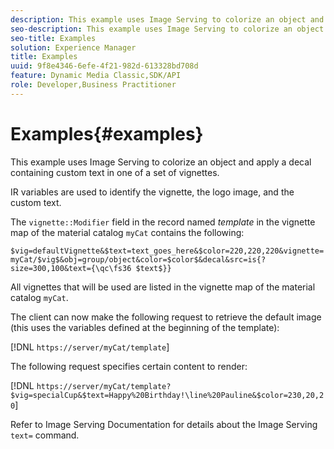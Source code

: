 ```yaml
---
description: This example uses Image Serving to colorize an object and apply a decal containing custom text in one of a set of vignettes.
seo-description: This example uses Image Serving to colorize an object and apply a decal containing custom text in one of a set of vignettes.
seo-title: Examples
solution: Experience Manager
title: Examples
uuid: 9f8e4346-6efe-4f21-982d-613328bd708d
feature: Dynamic Media Classic,SDK/API
role: Developer,Business Practitioner
---
```


# Examples{#examples}

This example uses Image Serving to colorize an object and apply a decal containing custom text in one of a set of vignettes.

IR variables are used to identify the vignette, the logo image, and the custom text.

The `vignette::Modifier` field in the record named *template* in the vignette map of the material catalog `myCat` contains the following:

`$vig=defaultVignette&$text=text_goes_here&$color=220,220,220&vignette=myCat/$vig$&obj=group/object&color=$color$&decal&src=is{?size=300,100&text={\qc\fs36 $text$}}`

All vignettes that will be used are listed in the vignette map of the material catalog `myCat`.

The client can now make the following request to retrieve the default image (this uses the variables defined at the beginning of the template):

[!DNL `https://server/myCat/template`]

The following request specifies certain content to render:

[!DNL `https://server/myCat/template?$vig=specialCup&$text=Happy%20Birthday!\line%20Pauline&$color=230,20,20`]

Refer to Image Serving Documentation for details about the Image Serving `text=` command. 
